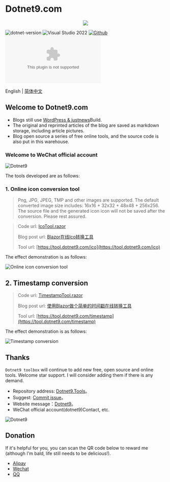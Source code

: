 # Dotnet9.com

<div align="center"><img src="https://raw.githubusercontent.com/dotnet9/dotnet9.com/main/src/Dotnet9.Tools.Web/wwwroot/logo.png"/></div>

 ![dotnet-version](https://img.shields.io/badge/.NET%207.0-blue)  ![Visual Studio 2022](https://img.shields.io/badge/Visual%20Studio%20-2022-blueviolet)  [![Github](https://img.shields.io/badge/%20-github-%2324292e)](https://github.com/dotnet9/dotnet9.com) [![Github stars](https://img.shields.io/github/stars/dotnet9/dotnet9.com)](https://github.com/dotnet9/dotnet9.coms/stargazers)

English | [简体中文](./README-zh_CN.md)

## Welcome to Dotnet9.com

- Blogs still use [WordPress & justnews](https://www.wpcom.cn/?ref=4807)Build.
- The original and reprinted articles of the blog are saved as markdown storage, including article pictures.
- Blog open source a series of free online tools, and the source code is also put in this warehouse.

### Welcome to WeChat official account

![Dotnet9](https://raw.githubusercontent.com/dotnet9/dotnet9.com/main/doc/blog_contents/wechatpublic.jpg)

The tools developed are as follows:

### 1. Online icon conversion tool

>Png, JPG, JPEG, TMP and other images are supported. The default converted image size includes: 16x16 + 32x32 + 48x48 + 256x256. The source file and the generated icon icon will not be saved after the conversion. Please rest assured.

> Code url: [IcoTool.razor](https://github.com/dotnet9/dotnet9.com/blob/develop/src/Dotnet9.Tools.Web/Pages/Public/ImageTools/IcoTool.razor)
>
> Blog post url: [Blazor在线Ico转换工具](https://dotnet9.com/1715)
>
> Tool url: [https://tool.dotnet9.com/ico](https://tool.dotnet9.com/ico)

The effect demonstration is as follows:

![Online icon conversion tool](https://raw.githubusercontent.com/dotnet9/dotnet9.com/main/doc/blog_contents/uploads/2022/02/1301.gif)

## 2. Timestamp conversion

>Code url: [TimestampTool.razor](https://github.com/dotnet9/dotnet9.com/blob/develop/src/Dotnet9.Tools.Web/Pages/Public/TimeTools/TimestampTool.razor)
>
>Blog post url: [使用Blazor做个简单的时间戳在线转换工具](https://dotnet9.com/1801)
>
>Tool url: [https://tool.dotnet9.com/timestamp](https://tool.dotnet9.com/timestamp)

The effect demonstration is as follows:

![Timestamp conversion](https://raw.githubusercontent.com/dotnet9/dotnet9.com/main/doc/blog_contents/uploads/2022/02/1701.jpg)

## Thanks

`Dotnet9 toolbox` will continue to add new free, open source and online tools. Welcome star support. I will consider adding them if there is any demand.

- Repository address: [Dotnet9.Tools](https://github.com/dotnet9/dotnet9.com)。
- Suggest: [Commit issue](https://github.com/dotnet9/dotnet9.com/issues/new)。
- Website message：[Dotnet9](https://dotnet9.com)。
- WeChat official account(dotnet9)Contact, etc.

![Dotnet9](https://gitee.com/dotnet9/dotnet9.com/raw/main/doc/blog_contents/wechatpublic.jpg)

## Donation

If it's helpful for you, you can scan the QR code below to reward me (although I'm bald, life still needs to be delicious!).

- [Alipay](https://github.com/dotnet9/dotnet9.com/raw/main/doc/blog_contents/AliPay.jpg)
- [Wechat](https://github.com/dotnet9/dotnet9.com/raw/main/doc/blog_contents/WeChatPay.jpg)
- [QQ](https://github.com/dotnet9/dotnet9.com/raw/main/doc/blog_contents/QQPay.jpg)